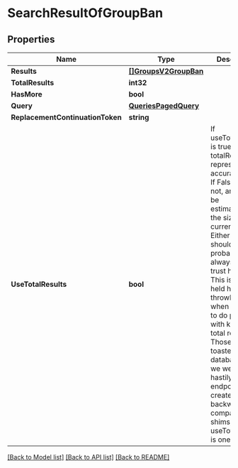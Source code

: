 # SearchResultOfGroupBan

## Properties
Name | Type | Description | Notes
------------ | ------------- | ------------- | -------------
**Results** | [**[]GroupsV2GroupBan**](GroupsV2.GroupBan.md) |  | [optional] 
**TotalResults** | **int32** |  | [optional] 
**HasMore** | **bool** |  | [optional] 
**Query** | [**QueriesPagedQuery**](Queries.PagedQuery.md) |  | [optional] 
**ReplacementContinuationToken** | **string** |  | [optional] 
**UseTotalResults** | **bool** | If useTotalResults is true, then totalResults represents an accurate count.  If False, it does not, and may be estimated/only the size of the current page.  Either way, you should probably always only trust hasMore.  This is a long-held historical throwback to when we used to do paging with known total results. Those queries toasted our database, and we were left to hastily alter our endpoints and create backward- compatible shims, of which useTotalResults is one. | [optional] 

[[Back to Model list]](../README.md#documentation-for-models) [[Back to API list]](../README.md#documentation-for-api-endpoints) [[Back to README]](../README.md)


